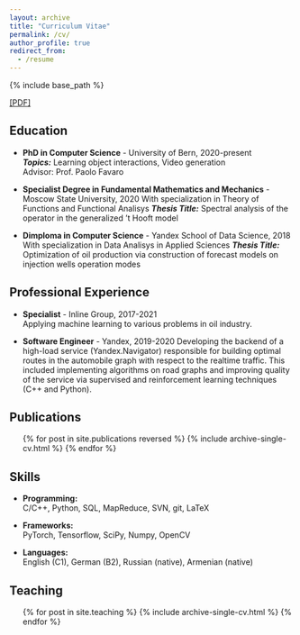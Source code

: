 ```yaml
---
layout: archive
title: "Curriculum Vitae"
permalink: /cv/
author_profile: true
redirect_from:
  - /resume
---
```


{% include base_path %}

[[PDF]](http://araachie.github.io/files/CV_Aram_Davtyan.pdf)

## Education

* **PhD in Computer Science** - University of Bern, 2020-present  
  **_Topics:_** Learning object interactions, Video generation  
  Advisor: Prof. Paolo Favaro

* **Specialist Degree in Fundamental Mathematics and Mechanics** - Moscow State University, 2020
  With specialization in Theory of Functions and Functional Analisys
  **_Thesis Title:_** Spectral analysis of the operator in the generalized ’t Hooft model
  
* **Dimploma in Computer Science** - Yandex School of Data Science, 2018
  With specialization in Data Analisys in Applied Sciences 
  **_Thesis Title:_** Optimization of oil production via construction of forecast models on injection wells operation modes

## Professional Experience

* **Specialist** - Inline Group, 2017-2021  
  Applying machine learning to various problems in oil industry.

* **Software Engineer** - Yandex, 2019-2020
  Developing the backend of a high-load service (Yandex.Navigator) responsible for building optimal routes in the automobile graph with respect to the realtime traffic. This included implementing algorithms on road graphs and improving quality of the service via supervised and reinforcement learning techniques (C++ and Python).
  
## Publications

  <ul>{% for post in site.publications reversed %}
    {% include archive-single-cv.html %}
  {% endfor %}</ul>
  
## Skills

* **Programming:**  
  C/C++, Python, SQL, MapReduce, SVN, git, LaTeX
  
* **Frameworks:**  
  PyTorch, Tensorflow, SciPy, Numpy, OpenCV
  
* **Languages:**  
  English (C1), German (B2), Russian (native), Armenian (native)

## Teaching

  <ul>{% for post in site.teaching %}
    {% include archive-single-cv.html %}
  {% endfor %}</ul>

